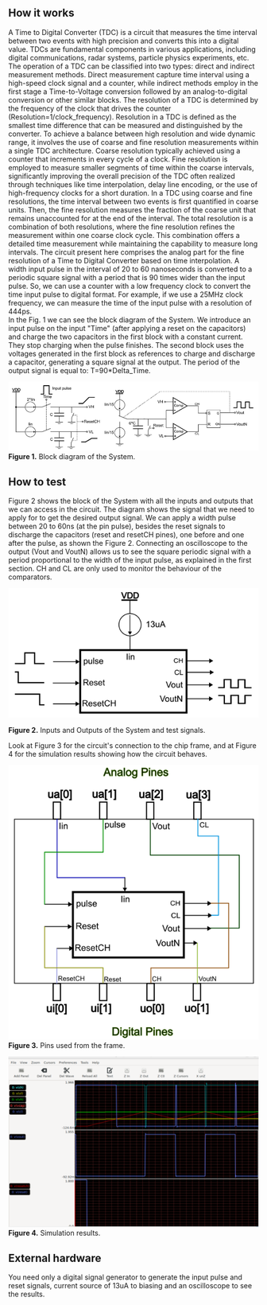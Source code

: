 <!---

This file is used to generate your project datasheet. Please fill in the information below and delete any unused
sections.

You can also include images in this folder and reference them in the markdown. Each image must be less than
512 kb in size, and the combined size of all images must be less than 1 MB.
-->


## How it works

A Time to Digital Converter (TDC) is a circuit that measures the time interval between two events with high precision and converts this into a digital value. TDCs are fundamental components in various applications, including digital communications, radar systems, particle physics experiments, etc.
The operation of a TDC can be classified into two types: direct and indirect measurement methods. Direct measurement capture time interval using a high-speed clock signal and a counter, while indirect methods employ in the first stage a Time-to-Voltage conversion followed by an analog-to-digital conversion or other similar blocks. 
The resolution of a TDC is determined by the frequency of the clock that drives the counter (Resolution=1/clock_frequency). Resolution in a TDC is defined as the smallest time difference that can be measured and distinguished by the converter. To achieve a balance between high resolution and wide dynamic range, it involves the use of coarse and fine resolution measurements within a single TDC architecture. Coarse resolution typically achieved using a counter that increments in every cycle of a clock. Fine resolution is employed to measure smaller segments of time within the coarse intervals, significantly improving the overall precision of the TDC often realized through techniques like time interpolation, delay line encoding, or the use of high-frequency clocks for a short duration. 
In a TDC using coarse and fine resolutions, the time interval between two events is first quantified in coarse units. Then, the fine resolution measures the fraction of the coarse unit that remains unaccounted for at the end of the interval. The total resolution is a combination of both resolutions, where the fine resolution refines the measurement within one coarse clock cycle. This combination offers a detailed time measurement while maintaining the capability to measure long intervals.
The circuit present here comprises the analog part for the fine resolution of a Time to Digital Converter based on time interpolation. A width input pulse in the interval of 20 to 60 nanoseconds is converted to a periodic square signal with a period that is 90 times wider than the input pulse. So, we can use a counter with a low frequency clock to convert the time input pulse to digital format. For example, if we use a 25MHz clock frequency, we can measure the time of the input pulse with a resolution of 444ps.    
In the Fig. 1 we can see the block diagram of the System. We introduce an input pulse on the input "Time" (after applying a reset on the capacitors) and charge the two capacitors in the first block with a constant current. They stop charging when the pulse finishes. The second block uses the voltages generated in the first block as references to charge and discharge a capacitor, generating a square signal at the output. The period of the output signal is equal to: T=90*Delta_Time.

![](system_diagram.png)
**Figure 1.** Block diagram of the System.


## How to test
Figure 2 shows the block of the System with all the inputs and outputs that we can access in the circuit. The diagram shows the signal that we need to apply for to get the desired output signal. We can apply a width pulse between 20 to 60ns (at the pin pulse), besides the reset signals to discharge the capacitors (reset and resetCH pines), one before and one after the pulse, as shown the Figure 2. Connecting an oscilloscope to the output (Vout and VoutN) allows us to see the square periodic signal with a period proportional to the width of the input pulse, as explained in the first section. CH and CL are only used to monitor the behaviour of the comparators.

![](block_system.png)

**Figure 2.** Inputs and Outputs of the System and test signals.


Look at Figure 3 for the circuit's connection to the chip frame, and at Figure 4 for the simulation results showing how the circuit behaves. 

![](pines_block.png)
**Figure 3.** Pins used from the frame.
 

![](simulation_result.png)
**Figure 4.** Simulation results.


## External hardware
You need only a digital signal generator to generate the input pulse and reset signals, current source of 13uA to biasing and an oscilloscope to see the results.
